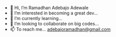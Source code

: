 - 👋 Hi, I’m Ramadhan Adebajo Adewale
- 👀 I’m interested in becoming a great dev...
- 🌱 I’m currently learning...
- 💞️ I’m looking to collaborate on big codes...
- 📫 To reach me... adebajoramadhan@gmail.com

<!---
ramadhanadebajo/ramadhanadebajo is a ✨ special ✨ repository because its `README.md` (this file) appears on your GitHub profile.
You can click the Preview link to take a look at your changes.
--->
